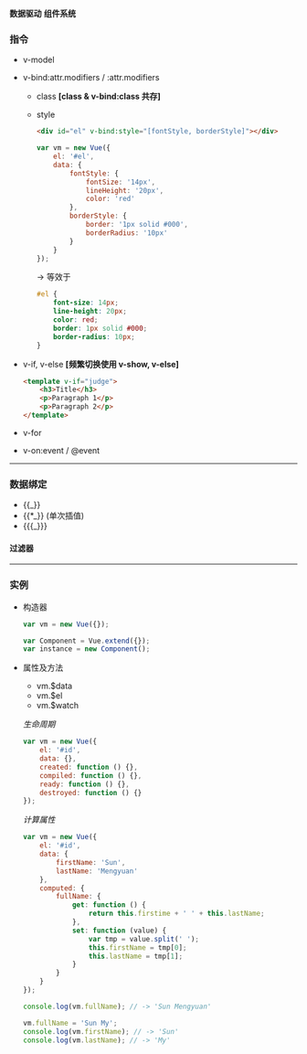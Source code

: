 __数据驱动__ __组件系统__

### 指令 ###
+ v-model
+ v-bind:attr.modifiers / :attr.modifiers
    + class __[class & v-bind:class 共存]__
    + style

        ```html
        <div id="el" v-bind:style="[fontStyle, borderStyle]"></div>
        ```
        ```javascript
        var vm = new Vue({
            el: '#el',
            data: {
                fontStyle: {
                    fontSize: '14px',
                    lineHeight: '20px',
                    color: 'red'
                },
                borderStyle: {
                    border: '1px solid #000',
                    borderRadius: '10px'
                }
            }
        });
        ```

        -> 等效于
        ```css
        #el {
            font-size: 14px;
            line-height: 20px;
            color: red;
            border: 1px solid #000;
            border-radius: 10px;
        }
        ```
+ v-if, v-else __[频繁切换使用 v-show, v-else]__

    ```html
    <template v-if="judge">
        <h3>Title</h3>
        <p>Paragraph 1</p>
        <p>Paragraph 2</p>
    </template>
    ```
+ v-for
+ v-on:event / @event

***

### 数据绑定 ###
+ {{_}}
+ {{*_}} (单次插值)
+ {{{_}}}

#### 过滤器 ####

***

### 实例 ###
+ 构造器

    ```javascript
    var vm = new Vue({});
    ```
    ```javascript
    var Component = Vue.extend({});
    var instance = new Component();
    ```
+ 属性及方法
    + vm.$data
    + vm.$el
    + vm.$watch

    _生命周期_
    ```javascript
    var vm = new Vue({
        el: '#id',
        data: {},
        created: function () {},
        compiled: function () {},
        ready: function () {},
        destroyed: function () {}
    });
    ```

    _计算属性_
    ```javascript
    var vm = new Vue({
        el: '#id',
        data: {
            firstName: 'Sun',
            lastName: 'Mengyuan'
        },
        computed: {
            fullName: {
                get: function () {
                    return this.firstime + ' ' + this.lastName;
                },
                set: function (value) {
                    var tmp = value.split(' ');
                    this.firstName = tmp[0];
                    this.lastName = tmp[1];
                }
            }
        }
    });

    console.log(vm.fullName); // -> 'Sun Mengyuan'
 
    vm.fullName = 'Sun My';
    console.log(vm.firstName); // -> 'Sun'
    console.log(vm.lastName); // -> 'My'
    ```
